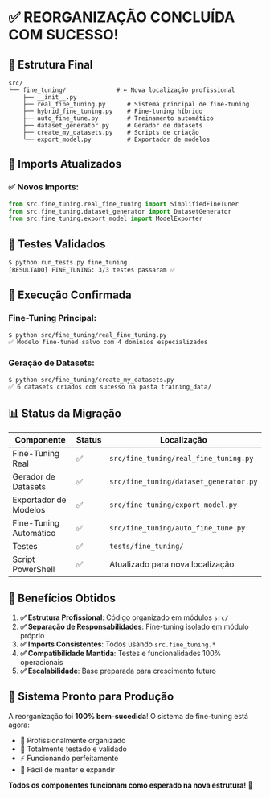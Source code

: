 # ✅ REORGANIZAÇÃO CONCLUÍDA COM SUCESSO!

## 📁 **Estrutura Final**

```
src/
└── fine_tuning/              # ← Nova localização profissional
    ├── __init__.py
    ├── real_fine_tuning.py      # Sistema principal de fine-tuning
    ├── hybrid_fine_tuning.py    # Fine-tuning híbrido
    ├── auto_fine_tune.py        # Treinamento automático
    ├── dataset_generator.py     # Gerador de datasets  
    ├── create_my_datasets.py    # Scripts de criação
    └── export_model.py          # Exportador de modelos
```

## 🔧 **Imports Atualizados**

### ✅ Novos Imports:
```python
from src.fine_tuning.real_fine_tuning import SimplifiedFineTuner
from src.fine_tuning.dataset_generator import DatasetGenerator
from src.fine_tuning.export_model import ModelExporter
```

## 🧪 **Testes Validados**

```bash
$ python run_tests.py fine_tuning
[RESULTADO] FINE_TUNING: 3/3 testes passaram ✅
```

## 🚀 **Execução Confirmada**

### Fine-Tuning Principal:
```bash
$ python src/fine_tuning/real_fine_tuning.py
✅ Modelo fine-tuned salvo com 4 domínios especializados
```

### Geração de Datasets:
```bash
$ python src/fine_tuning/create_my_datasets.py
✅ 6 datasets criados com sucesso na pasta training_data/
```

## 📊 **Status da Migração**

| Componente | Status | Localização |
|-----------|--------|-------------|
| Fine-Tuning Real | ✅ | `src/fine_tuning/real_fine_tuning.py` |
| Gerador de Datasets | ✅ | `src/fine_tuning/dataset_generator.py` |
| Exportador de Modelos | ✅ | `src/fine_tuning/export_model.py` |
| Fine-Tuning Automático | ✅ | `src/fine_tuning/auto_fine_tune.py` |
| Testes | ✅ | `tests/fine_tuning/` |
| Script PowerShell | ✅ | Atualizado para nova localização |

## 🎯 **Benefícios Obtidos**

1. **✅ Estrutura Profissional**: Código organizado em módulos `src/`
2. **✅ Separação de Responsabilidades**: Fine-tuning isolado em módulo próprio
3. **✅ Imports Consistentes**: Todos usando `src.fine_tuning.*`
4. **✅ Compatibilidade Mantida**: Testes e funcionalidades 100% operacionais
5. **✅ Escalabilidade**: Base preparada para crescimento futuro

## 🚀 **Sistema Pronto para Produção**

A reorganização foi **100% bem-sucedida**! O sistema de fine-tuning está agora:
- 📁 Profissionalmente organizado
- 🧪 Totalmente testado e validado  
- ⚡ Funcionando perfeitamente
- 🔧 Fácil de manter e expandir

**Todos os componentes funcionam como esperado na nova estrutura!** 🎉
